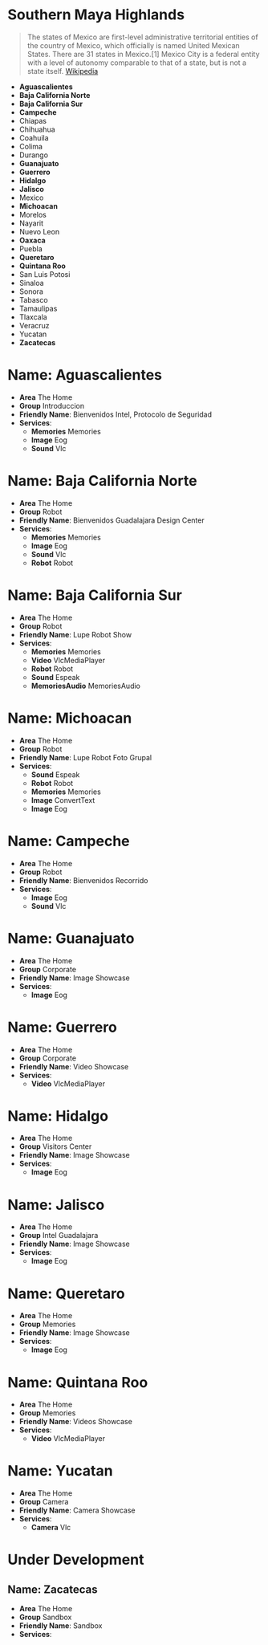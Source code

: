# Southern Maya Highlands

> The states of Mexico are first-level administrative territorial entities of the country of Mexico, which officially is named United Mexican States. There are 31 states in Mexico.\[1\] Mexico City is a federal entity with a level of autonomy comparable to that of a state, but is not a state itself. [Wikipedia](https://en.wikipedia.org/wiki/States_of_Mexico)

* **Aguascalientes**
* **Baja California Norte**
* **Baja California Sur**
* **Campeche**
* Chiapas
* Chihuahua
* Coahuila
* Colima
* Durango
* **Guanajuato**
* **Guerrero**
* __Hidalgo__
* __Jalisco__
* Mexico
* **Michoacan**
* Morelos
* Nayarit
* Nuevo Leon
* __Oaxaca__
* Puebla
* **Queretaro**
* **Quintana Roo**
* San Luis Potosi
* Sinaloa
* Sonora
* Tabasco
* Tamaulipas
* Tlaxcala
* Veracruz
* Yucatan
* **Zacatecas**

# Name: Aguascalientes

* **Area** The Home
* **Group** Introduccion
* **Friendly Name**: Bienvenidos Intel, Protocolo de Seguridad
* **Services**:
  * **Memories** Memories
  * **Image** Eog
  * **Sound** Vlc

# Name: Baja California Norte

* **Area** The Home
* **Group** Robot
* **Friendly Name**: Bienvenidos Guadalajara Design Center
* **Services**:
  * **Memories** Memories
  * **Image** Eog
  * **Sound** Vlc
  * **Robot** Robot

# Name: Baja California Sur

* **Area** The Home
* **Group** Robot
* **Friendly Name**: Lupe Robot Show
* **Services**:
  * **Memories** Memories
  * **Video** VlcMediaPlayer
  * **Robot** Robot
  * **Sound** Espeak
  * **MemoriesAudio** MemoriesAudio

# Name: Michoacan

* **Area** The Home
* **Group** Robot
* **Friendly Name**: Lupe Robot Foto Grupal
* **Services**:
  * **Sound** Espeak
  * **Robot** Robot
  * **Memories** Memories
  * **Image** ConvertText
  * **Image** Eog

# Name: Campeche

* **Area** The Home
* **Group** Robot
* **Friendly Name**: Bienvenidos Recorrido
* **Services**:
  * **Image** Eog
  * **Sound** Vlc

# Name: Guanajuato

* **Area** The Home
* **Group** Corporate
* **Friendly Name**: Image Showcase
* **Services**:
  * **Image** Eog

# Name: Guerrero

* **Area** The Home
* **Group** Corporate
* **Friendly Name**: Video Showcase
* **Services**:
  * **Video** VlcMediaPlayer

# Name: Hidalgo

* **Area** The Home
* **Group** Visitors Center
* **Friendly Name**: Image Showcase
* **Services**:
  * **Image** Eog

# Name: Jalisco

* **Area** The Home
* **Group** Intel Guadalajara
* **Friendly Name**: Image Showcase
* **Services**:
  * **Image** Eog

# Name: Queretaro

* **Area** The Home
* **Group** Memories
* **Friendly Name**: Image Showcase
* **Services**:
  * **Image** Eog

# Name: Quintana Roo

* **Area** The Home
* **Group** Memories
* **Friendly Name**: Videos Showcase
* **Services**:
  * **Video** VlcMediaPlayer

# Name: Yucatan
* **Area** The Home
* **Group** Camera
* **Friendly Name**: Camera Showcase
* **Services**:
  * **Camera** Vlc

# Under Development

## Name: Zacatecas

* **Area** The Home
* **Group** Sandbox
* **Friendly Name**: Sandbox
* **Services**:

